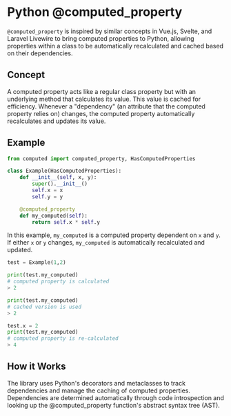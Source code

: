 # Python @computed_property

`@computed_property` is inspired by similar concepts in Vue.js, Svelte, and Laravel Livewire to bring computed properties to Python, allowing properties within a class to be automatically recalculated and cached based on their dependencies.

## Concept

A computed property acts like a regular class property but with an underlying method that calculates its value. This value is cached for efficiency. Whenever a "dependency" (an attribute that the computed property relies on) changes, the computed property automatically recalculates and updates its value.

## Example

```python
from computed import computed_property, HasComputedProperties

class Example(HasComputedProperties):
    def __init__(self, x, y):
        super().__init__()
        self.x = x
        self.y = y

    @computed_property
    def my_computed(self):
        return self.x * self.y
```

In this example, `my_computed` is a computed property dependent on `x` and `y`. If either `x` or `y` changes, `my_computed` is automatically recalculated and updated.

```python
test = Example(1,2)

print(test.my_computed)
# computed property is calculated
> 2

print(test.my_computed)
# cached version is used
> 2

test.x = 2
print(test.my_computed)
# computed property is re-calculated
> 4
```

## How it Works

The library uses Python's decorators and metaclasses to track dependencies and manage the caching of computed properties. Dependencies are determined automatically through code introspection and looking up the @computed_property function's abstract syntax tree (AST).
